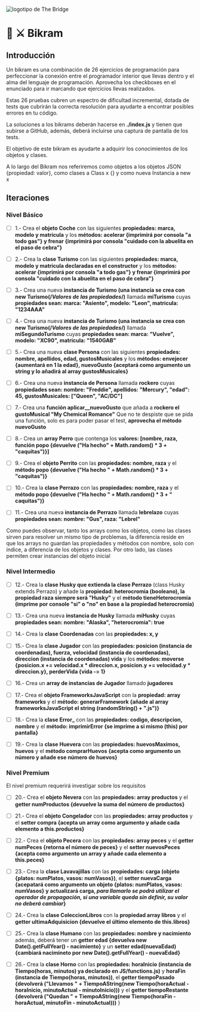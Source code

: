 ![logotipo de The Bridge](https://user-images.githubusercontent.com/27650532/77754601-e8365180-702b-11ea-8bed-5bc14a43f869.png  "logotipo de The Bridge")

# :european_castle: :crossed_swords: Bikram #

## Introducción ##
Un bikram es una combinación de 26 ejercicios de programación para perfeccionar la conexión entre el programador interior que llevas dentro y el alma del lenguaje de programación. Aprovecha los checkboxes en el enunciado para ir marcando que ejercicios llevas realizados.

Estas 26 pruebas cubren un espectro de dificultad incremental, dotada de tests que cubrirán la correcta resolución para ayudarte a encontrar posibles errores en tu código.

La soluciones a los bikrams deberán hacerse en **./index.js** y tienen que subirse a GitHub, además, deberá incluirse una captura de pantalla de los tests.

El objetivo de este bikram es ayudarte a adquirir los conocimientos de los objetos y clases.

A lo largo del Bikram nos referiremos como objetos a los objetos JSON {propiedad: valor}, como clases a Class x {} y como nueva Instancia a new x

## Iteraciones

### Nivel Básico ###

- [ ] 1.- Crea el **objeto Coche** con las siguientes **propiedades: marca, modelo y matricula** y los **métodos: acelerar {imprimirá por consola "a todo gas"} y frenar {imprimirá por consola "cuidado con la abuelita en el paso de cebra"}**

- [ ] 2.- Crea la **clase Turismo** con las siguientes **propiedades: marca, modelo y matricula declaradas en el constructor** y los **métodos: acelerar {imprimirá por consola "a todo gas"} y frenar {imprimirá por consola "cuidado con la abuelita en el paso de cebra"}**

- [ ] 3.- Crea una nueva **instancia de Turismo (una instancia se crea con new Turismo(/*Valores de las propiedades*/)** llamada **miTurismo** cuyas **propiedades sean: marca: "Asiento", modelo: "Leon", matricula: "1234AAA"**

- [ ] 4.- Crea una nueva **instancia de Turismo (una instancia se crea con new Turismo(/*Valores de las propiedades*/)** llamada **miSegundoTurismo** cuyas **propiedades sean: marca: "Vuelve", modelo: "XC90", matricula: "1540GAB"**

- [ ] 5.- Crea una nueva **clase Persona** con las siguientes **propiedades: nombre, apellidos, edad, gustosMusicales** y los **métodos: envejecer {aumentará en 1 la edad}, nuevoGusto {aceptará como argumento un string y lo añadirá al array gustosMusicales}**

- [ ] 6.- Crea una nueva **instancia de Persona** llamada **rockero** cuyas **propiedades sean: nombre: "Freddie", apellidos: "Mercury", "edad": 45, gustosMusicales: ["Queen", "AC/DC"]**

- [ ] 7.- Crea una **función aplicar__nuevoGusto** que añada a **rockero el gustoMusical "My Chemical Romance"**  Que no te despiste que se pida una función, solo es para poder pasar el test, **aprovecha el método nuevoGusto**

- [ ] 8.- Crea un **array Perro** que contenga los **valores: [nombre, raza, función popo {devuelve ("Ha hecho" + Math.random() * 3 + "caquitas")}]**

- [ ] 9.- Crea el **objeto Perrito** con las **propiedades: nombre, raza** y el **método popo {devuelve ("Ha hecho " + Math.random() * 3 + "caquitas")}**

- [ ] 10.- Crea la **clase Perrazo** con las **propiedades: nombre, raza** y el **método popo {devuelve ("Ha hecho " + Math.random() * 3 + " caquitas")}**

- [ ] 11.- Crea una nueva **instancia de Perrazo** llamada **lebrelazo** cuyas **propiedades sean: nombre: "Gus", raza: "Lebrel"**

Como puedes observar, tanto los arrays como los objetos, como las clases sirven para resolver un mismo tipo de problemas, la diferencia reside en que los arrays no guardan las propiedades y métodos con nombre, solo con índice, a diferencia de los objetos y clases. Por otro lado, las clases permiten crear instancias del objeto inicial

### Nivel Intermedio ###

- [ ] 12.- Crea la **clase Husky que extienda la clase Perrazo** (class Husky extends Perrazo) y añade la **propiedad: heterocromia (booleano), la propiedad raza siempre será "Husky"** y el **método tieneHeterocromia (imprime por console "si" o "no" en base a la propiedad heterocromia)**

- [ ] 13.- Crea una nueva **instancia de Husky** llamada **miHusky** cuyas **propiedades sean: nombre: "Alaska", "heterocromia": true**

- [ ] 14.- Crea la **clase Coordenadas** con las **propiedades: x, y**

- [ ] 15.- Crea la **clase Jugador** con las **propiedades: posicion (instancia de coordenadas), fuerza, velocidad (instancia de coordenadas), direccion (instancia de coordenadas) vida** y los **métodos: moverse {posicion.x += velocidad.x * direccion.x, posicion.y += velocidad.y * direccion.y}, perderVida {vida -= 1}**

- [ ] 16.- Crea un **array de instancias de Jugador** llamado **jugadores**

- [ ] 17.- Crea el **objeto FrameworksJavaScript** con la **propiedad: array frameworks** y el **método: generarFramework {añade al array frameworksJavaScript el string (randomString() + ".js")}**

- [ ] 18.- Crea la **clase Error_** con las **propiedades: codigo, descripcion, nombre** y el **método: imprimirError {se imprime a si mismo (this) por pantalla}**

- [ ] 19.- Crea la **clase Huevera** con las **propiedades: huevosMaximos, huevos** y el **método comprarHuevos {acepta como argumento un número y añade ese número de huevos}**

### Nivel Premium ###

El nivel premium requerirá investigar sobre los requisitos

- [ ] 20.- Crea el **objeto Nevera** con las **propiedades: array productos** y el **getter numProductos {devuelve la suma del número de productos}**

- [ ] 21.- Crea el **objeto Congelador** con las **propiedades: array productos** y el **setter compra {acepta un array como argumento y añade cada elemento a this.productos}**

- [ ] 22.- Crea el **objeto Pecera** con las **propiedades: array peces** y el **getter numPeces {retorna el número de peces}** y el **setter nuevosPeces {acepta como argumento un array y añade cada elemento a this.peces}**

- [ ] 23.- Crea la **clase Lavavajillas** con las **propiedades: carga (objeto {platos: numPlatos, vasos: numVasos})**, el **setter nuevaCarga {acepatará como argumento un objeto {platos: numPlatos, vasos: numVasos} y actualizará carga, *para llamarlo se podrá utilizar el operador de propagación, si una variable queda sin definir, su valor no deberá cambiar*}**

- [ ] 24.- Crea la **clase ColeccionLibros** con la **propiedad array libros** y el **getter ultimaAdquisicion {devuelve el último elemento de this.libros}**

- [ ] 25.- Crea la **clase Humano** con las **propiedades: nombre y nacimiento** además, deberá tener un **getter edad {devuelva new Date().getFullYear() - nacimiento}** y un **setter edad(nuevaEdad) {cambiará nacimineto por new Date().getFullYear() - nuevaEdad}**

- [ ] 26.- Crea la **clase Horno** con las **propiedades: horaInicio (instancia de Tiempo(horas, minutos) ya declarado en JS/functions.js)** y **horaFin (instancia de Tiempo(horas, minutos))**, el **getter tiempoPasado {devolverá ("Llevamos " + TiempoAString(new Tiempo(horaActual - horaInicio, minutoActual - minutoInicio)))** y el **getter tiempoRestante {devolverá ("Quedan " + TiempoAString(new Tiempo(horaFin - horaActual, minutoFin - minutoActual)))** }
